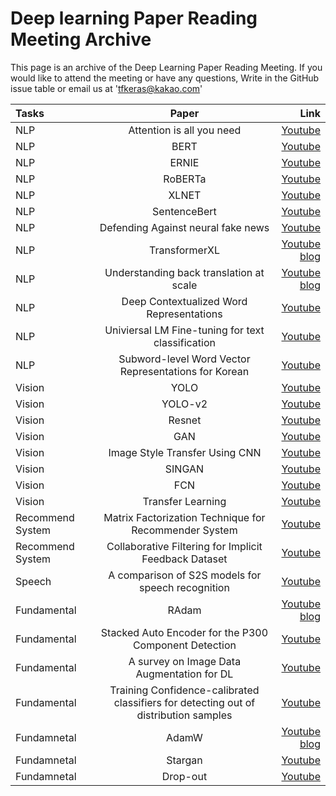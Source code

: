 # Deep learning Paper Reading Meeting Archive
This page is an archive of the Deep Learning Paper Reading Meeting.
If you would like to attend the meeting or have any questions,
 Write in the GitHub issue table or email us at 'tfkeras@kakao.com'
 
| Tasks | Paper | Link|
|:---------------|:-------------:|-------------:
| NLP | Attention is all you need |[Youtube](https://www.youtube.com/watch?v=EyXehqvkfF0)
| NLP | BERT | [Youtube](https://www.youtube.com/watch?v=vo3cyr_8eDQ&t=7s)
| NLP | ERNIE| [Youtube](https://www.youtube.com/watch?v=_K6izzEeKYg&t=985s)|내용 13 |
| NLP | RoBERTa | [Youtube](https://www.youtube.com/watch?v=GiotNYiTiMw&t=6s) |내용 13 |
| NLP | XLNET | [Youtube](https://www.youtube.com/watch?v=29oxqDRaPNo&t=898s) |내용 13 |
| NLP | SentenceBert |[Youtube](https://www.youtube.com/watch?v=izCeQOOuZpY&t=291s)|내용 13 |
| NLP | Defending Against neural fake news | [Youtube](https://www.youtube.com/watch?v=cjjfJhYqyeg&t=10s) |내용 13 |
| NLP| TransformerXL | [Youtube](https://www.youtube.com/watch?v=2SDI7hUoDSU&t=3s)<br>[blog](https://ghk829.github.io/whitecross.github.com//transformer-xl/) |내용 13 |
| NLP| Understanding back translation at scale | [Youtube](https://www.youtube.com/watch?v=htzBkroOLg4&t=12s)<br>[blog]( https://dev-sngwn.github.io/2020-01-07-back-translation/ ) |내용 13 |
| NLP | Deep Contextualized Word Representations |[Youtube](https://www.youtube.com/watch?v=Vc13QVAKyGk)|내용 13 |
| NLP | Univiersal LM Fine-tuning for text classification | [Youtube](https://www.youtube.com/watch?v=ZJKtwX2LSbY&t=1173s)|내용 13 |
| NLP | Subword-level Word Vector Representations for Korean | [Youtube](https://www.youtube.com/watch?v=QR5XFn5rdMQ)|
| Vision | YOLO | [Youtube](https://www.youtube.com/watch?v=Ae-p7QVOdbA&t=285s) |내용 13 |
| Vision  | YOLO-v2 |[Youtube](https://www.youtube.com/watch?v=9FiGYp6khxo&t=8s) |내용 13 |
| Vision  | Resnet | [Youtube](https://www.youtube.com/watch?v=JI5kXF_OUkY&t=125s) |내용 13 |
| Vision  | GAN | [Youtube](https://www.youtube.com/watch?v=UZpuIG1eF8Y&t=147s)|내용 13 |
| Vision | Image Style Transfer Using CNN | [Youtube](https://www.youtube.com/watch?v=8jS0xxslTco&t=905s) |내용 13 |
| Vision  | SINGAN | [Youtube](https://www.youtube.com/watch?v=pgYIuA4O95E)|내용 13 |
| Vision  | FCN | [Youtube](https://www.youtube.com/watch?v=_52dopGu3Cw) |내용 13 |
| Vision| Transfer Learning | [Youtube](https://www.youtube.com/watch?v=sXIurFr804w) |내용 13 |
| Recommend System | Matrix Factorization Technique for Recommender System | [Youtube](https://www.youtube.com/watch?v=Z49JNxS4vsc&t=260s) |내용 13 |
| Recommend System| Collaborative Filtering for Implicit Feedback Dataset | [Youtube](https://www.youtube.com/watch?v=ePvzTeLOBi4&t=6s) |내용 13 |
| Speech | A comparison of S2S models for speech recognition | [Youtube](https://www.youtube.com/watch?v=fltpFsNL8TA&t=463s) |내용 13 |
| Fundamental | RAdam | [Youtube](https://www.youtube.com/watch?v=_F5_hgX_lSE)<br>[blog](https://hiddenbeginner.github.io/deeplearning/2019/09/22/optimization_algorithms_in_deep_learning.html) |내용 13 |
| Fundamental | Stacked Auto Encoder for the P300 Component Detection | [Youtube](https://www.youtube.com/watch?v=ydpZaS1CCRg&t=1177s)|내용 13 |
| Fundamental | A survey on Image Data Augmentation for DL | [Youtube](https://www.youtube.com/watch?v=TioeCk3yMCo&t=1073s) |내용 13 |
| Fundamental | Training Confidence-calibrated classifiers for detecting out of distribution samples | [Youtube](https://www.youtube.com/watch?v=NOzDB2Rpbi0&t=150s)|내용 13 |
| Fundamnetal | AdamW | [Youtube](https://youtu.be/-Sd_zH_LHBo)<br>[blog](https://hiddenbeginner.github.io/deeplearning/paperreview/2019/12/29/paper_review_AdamW.html) |내용 13 |
| Fundamnetal | Stargan | [Youtube](https://youtu.be/KO_mOGKdxOw) |내용 13 |
| Fundamnetal | Drop-out | [Youtube](https://www.youtube.com/watch?v=hOgQDK2-lA8) |내용 13 |
